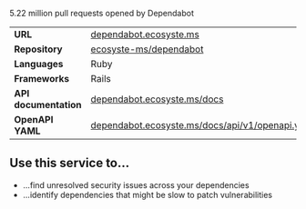 ---
---

5.22 million pull requests opened by Dependabot

|||
|-|-|
|**URL**|[dependabot.ecosyste.ms](https://dependabot.ecosyste.ms)|
|**Repository**|[ecosyste-ms/dependabot](https://github.com/ecosyste-ms/dependabot)|
|**Languages**|Ruby|
|**Frameworks**|Rails|
|**API documentation**|[dependabot.ecosyste.ms/docs](https://dependabot.ecosyste.ms/docs/index.html)|
|**OpenAPI YAML**|[dependabot.ecosyste.ms/docs/api/v1/openapi.yaml](https://dependabot.ecosyste.ms/docs/api/v1/openapi.yaml)|

## Use this service to...

* ...find unresolved security issues across your dependencies
* ...identify dependencies that might be slow to patch vulnerabilities
